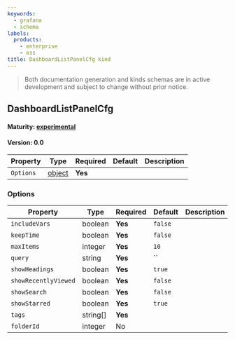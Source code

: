 ```yaml
---
keywords:
  - grafana
  - schema
labels:
  products:
    - enterprise
    - oss
title: DashboardListPanelCfg kind
---
```


> Both documentation generation and kinds schemas are in active development and subject to change without prior notice.

## DashboardListPanelCfg

#### Maturity: [experimental](../../../maturity/#experimental)

#### Version: 0.0

| Property  | Type               | Required | Default | Description |
| --------- | ------------------ | -------- | ------- | ----------- |
| `Options` | [object](#options) | **Yes**  |         |             |

### Options

| Property             | Type     | Required | Default | Description |
| -------------------- | -------- | -------- | ------- | ----------- |
| `includeVars`        | boolean  | **Yes**  | `false` |             |
| `keepTime`           | boolean  | **Yes**  | `false` |             |
| `maxItems`           | integer  | **Yes**  | `10`    |             |
| `query`              | string   | **Yes**  | ``      |             |
| `showHeadings`       | boolean  | **Yes**  | `true`  |             |
| `showRecentlyViewed` | boolean  | **Yes**  | `false` |             |
| `showSearch`         | boolean  | **Yes**  | `false` |             |
| `showStarred`        | boolean  | **Yes**  | `true`  |             |
| `tags`               | string[] | **Yes**  |         |             |
| `folderId`           | integer  | No       |         |             |
